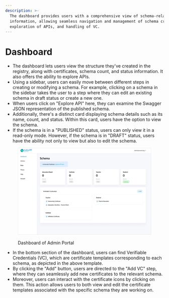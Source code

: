 ```yaml
---
description: >-
  The dashboard provides users with a comprehensive view of schema-related
  information, allowing seamless navigation and management of schema creation,
  exploration of APIs, and handling of VC.
---
```


# Dashboard

* The dashboard lets users view the structure they've created in the registry, along with certificates, schema count, and status information. It also offers the ability to explore APIs.&#x20;
* Using a sidebar, users can easily move between different steps in creating or modifying a schema. For example, clicking on a schema in the sidebar takes the user to a step where they can edit an existing schema in draft status or create a new one.
* When users click on "Explore API" here, they can examine the Swagger JSON representation of the published schema.&#x20;
* Additionally, there's a distinct card displaying schema details such as its name, count, and status. Within this card, users have the option to view the schema.&#x20;
* If the schema is in a "PUBLISHED" status, users can only view it in a read-only mode. However, if the schema is in "DRAFT" status, users have the ability not only to view but also to edit the schema.

<figure><img src="../../.gitbook/assets/image (6) (2) (2).png" alt=""><figcaption><p>Dashboard of Admin Portal</p></figcaption></figure>

* In the bottom section of the dashboard, users can find Verifiable Credentials (VC), which are certificate templates corresponding to each schema, as depicted in the above template.
* By clicking the "Add" button, users are directed to the "Add VC" step, where they can seamlessly add new certificates to the relevant schema.
* Moreover, users can interact with the certificate icons by clicking on them. This action allows users to both view and edit the certificate templates associated with the specific schema they are working on.
